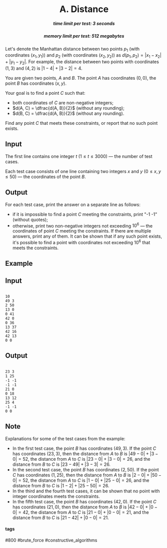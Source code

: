 <h1 style='text-align: center;'> A. Distance</h1>

<h5 style='text-align: center;'>time limit per test: 3 seconds</h5>
<h5 style='text-align: center;'>memory limit per test: 512 megabytes</h5>

Let's denote the Manhattan distance between two points $p_1$ (with coordinates $(x_1, y_1)$) and $p_2$ (with coordinates $(x_2, y_2)$) as $d(p_1, p_2) = |x_1 - x_2| + |y_1 - y_2|$. For example, the distance between two points with coordinates $(1, 3)$ and $(4, 2)$ is $|1 - 4| + |3 - 2| = 4$.

You are given two points, $A$ and $B$. The point $A$ has coordinates $(0, 0)$, the point $B$ has coordinates $(x, y)$.

Your goal is to find a point $C$ such that:

* both coordinates of $C$ are non-negative integers;
* $d(A, C) = \dfrac{d(A, B)}{2}$ (without any rounding);
* $d(B, C) = \dfrac{d(A, B)}{2}$ (without any rounding).

Find any point $C$ that meets these constraints, or report that no such point exists.

## Input

The first line contains one integer $t$ ($1 \le t \le 3000$) — the number of test cases.

Each test case consists of one line containing two integers $x$ and $y$ ($0 \le x, y \le 50$) — the coordinates of the point $B$.

## Output

For each test case, print the answer on a separate line as follows:

* if it is impossible to find a point $C$ meeting the constraints, print "-1 -1" (without quotes);
* otherwise, print two non-negative integers not exceeding $10^6$ — the coordinates of point $C$ meeting the constraints. If there are multiple answers, print any of them. It can be shown that if any such point exists, it's possible to find a point with coordinates not exceeding $10^6$ that meets the constraints.
## Example

## Input


```

10
49 3
2 50
13 0
0 41
42 0
0 36
13 37
42 16
42 13
0 0

```
## Output


```

23 3
1 25
-1 -1
-1 -1
21 0
0 18
13 12
25 4
-1 -1
0 0

```
## Note

Explanations for some of the test cases from the example:

* In the first test case, the point $B$ has coordinates $(49, 3)$. If the point $C$ has coordinates $(23, 3)$, then the distance from $A$ to $B$ is $|49 - 0| + |3 - 0| = 52$, the distance from $A$ to $C$ is $|23 - 0| + |3 - 0| = 26$, and the distance from $B$ to $C$ is $|23 - 49| + |3 - 3| = 26$.
* In the second test case, the point $B$ has coordinates $(2, 50)$. If the point $C$ has coordinates $(1, 25)$, then the distance from $A$ to $B$ is $|2 - 0| + |50 - 0| = 52$, the distance from $A$ to $C$ is $|1 - 0| + |25 - 0| = 26$, and the distance from $B$ to $C$ is $|1 - 2| + |25 - 50| = 26$.
* In the third and the fourth test cases, it can be shown that no point with integer coordinates meets the constraints.
* In the fifth test case, the point $B$ has coordinates $(42, 0)$. If the point $C$ has coordinates $(21, 0)$, then the distance from $A$ to $B$ is $|42 - 0| + |0 - 0| = 42$, the distance from $A$ to $C$ is $|21 - 0| + |0 - 0| = 21$, and the distance from $B$ to $C$ is $|21 - 42| + |0 - 0| = 21$.


#### tags 

#800 #brute_force #constructive_algorithms 